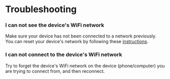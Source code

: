# Troubleshooting

### I can not see the device's WiFi network

Make sure your device has not been connected to a network previously. You can reset your device's network by following these [instructions](../guides/README.md).

### I can not connect to the device's WiFi network

Try to forget the device's WiFi network on the device (phone/computer) you are trying to connect from, and then reconnect.
